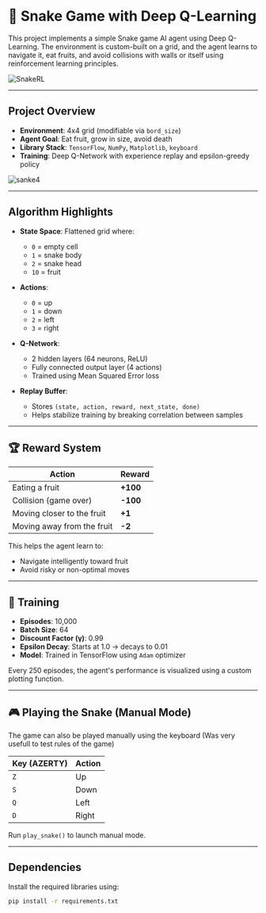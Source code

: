 # 🐍 Snake Game with Deep Q-Learning

This project implements a simple Snake game AI agent using Deep Q-Learning. The environment is custom-built on a grid, and the agent learns to navigate it, eat fruits, and avoid collisions with walls or itself using reinforcement learning principles.


![SnakeRL](https://github.com/user-attachments/assets/70fb16b9-8986-4500-ae5c-eb9427bc8ccc)

---

## Project Overview

- **Environment**: 4x4 grid (modifiable via `bord_size`)
- **Agent Goal**: Eat fruit, grow in size, avoid death
- **Library Stack**: `TensorFlow`, `NumPy`, `Matplotlib`, `keyboard`
- **Training**: Deep Q-Network with experience replay and epsilon-greedy policy

![sanke4](https://github.com/user-attachments/assets/3dbead89-9667-47c8-a9bf-dad7e98ba137)

---

## Algorithm Highlights

- **State Space**: Flattened grid where:
  - `0` = empty cell
  - `1` = snake body
  - `2` = snake head
  - `10` = fruit

- **Actions**:
  - `0` = up
  - `1` = down
  - `2` = left
  - `3` = right

- **Q-Network**:
  - 2 hidden layers (64 neurons, ReLU)
  - Fully connected output layer (4 actions)
  - Trained using Mean Squared Error loss

- **Replay Buffer**:
  - Stores `(state, action, reward, next_state, done)`
  - Helps stabilize training by breaking correlation between samples

---

## 🏆 Reward System

| Action                         | Reward  |
|-------------------------------|---------|
| Eating a fruit                | **+100** |
| Collision (game over)         | **-100** |
| Moving closer to the fruit    | **+1**   |
| Moving away from the fruit    | **-2**   |

This helps the agent learn to:
- Navigate intelligently toward fruit
- Avoid risky or non-optimal moves

---

## 🧪 Training

- **Episodes**: 10,000
- **Batch Size**: 64
- **Discount Factor (γ)**: 0.99
- **Epsilon Decay**: Starts at 1.0 → decays to 0.01
- **Model**: Trained in TensorFlow using `Adam` optimizer

Every 250 episodes, the agent's performance is visualized using a custom plotting function.

---

## 🎮 Playing the Snake (Manual Mode)

The game can also be played manually using the keyboard 
 (Was very usefull to test rules of the game)

| Key (AZERTY) | Action  |
|--------------|---------|
| `Z`          | Up      |
| `S`          | Down    |
| `Q`          | Left    |
| `D`          | Right   |

Run `play_snake()` to launch manual mode.

---

## Dependencies

Install the required libraries using:

```bash
pip install -r requirements.txt
